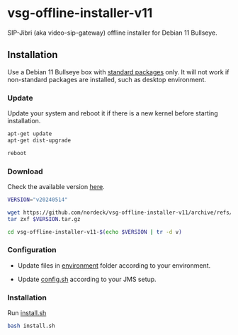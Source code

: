 # vsg-offline-installer-v11

SIP-Jibri (aka video-sip-gateway) offline installer for Debian 11 Bullseye.

## Installation

Use a Debian 11 Bullseye box with
[standard packages](https://www.debian.org/doc/manuals/debian-faq/pkg-basics.en.html#priority)
only. It will not work if non-standard packages are installed, such as desktop
environment.

### Update

Update your system and reboot it if there is a new kernel before starting
installation.

```bash
apt-get update
apt-get dist-upgrade

reboot
```

### Download

Check the available version
[here](https://github.com/nordeck/vsg-offline-installer-v11/releases).

```bash
VERSION="v20240514"

wget https://github.com/nordeck/vsg-offline-installer-v11/archive/refs/tags/$VERSION.tar.gz
tar zxf $VERSION.tar.gz

cd vsg-offline-installer-v11-$(echo $VERSION | tr -d v)
```

### Configuration

- Update files in [environment](./environment) folder according to your
  environment.

- Update [config.sh](./config.sh) according to your JMS setup.

### Installation

Run [install.sh](./install.sh)

```bash
bash install.sh
```
